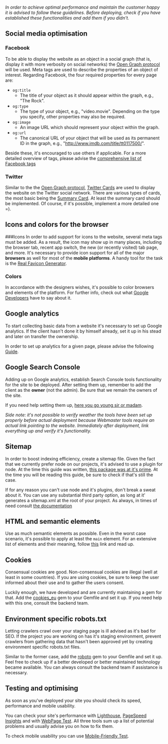 *In order to achieve optimal performance and maintain the customer happy it is advised to follow these guidelines. Before deploying, check if you have established these functionalities and add them if you didn't.*

## Social media optimisation

### Facebook
To be able to display the website as an object in a social graph (that is, display it with more verbosity on social networks) the [Open Graph protocol](http://ogp.me/) will be used. Meta tags are used to describe the properties of an object of interest. Regarding Facebook, the four required properties for every page are:

* ``og:title``
  * The title of your object as it should appear within the graph, e.g., "The Rock".
* ``og:type``
  * The type of your object, e.g., "video.movie". Depending on the type you specify, other properties may also be required.
* ``og:image``
  * An image URL which should represent your object within the graph.
* ``og:url``
  * The canonical URL of your object that will be used as its permanent ID in the graph, e.g., "http://www.imdb.com/title/tt0117500/".

Beside these, it's encouraged to use others if applicable. For a more detailed overview of tags, please advise the [comprehensive list of Facebook tags](https://developers.facebook.com/docs/sharing/webmasters)

### Twitter

Similar to the the [Open Graph protocol](http://ogp.me/), [Twitter Cards](https://dev.twitter.com/cards/overview) are used to display the website on the Twitter social network. There are various types of cards, the most basic being the [Summary Card](https://dev.twitter.com/cards/types/summary). At least the summary card should be implemented. Of course, if it's possible, implement a more detailed one =).

## Icons and colors for the browser

###Icons
In order to add support for icons to the website, several meta tags must be added. As a result, the icon may show up in many places, including the browser tab, recent app switch, the new (or recently visited) tab page, and more. It's necessary to provide icon support for all of the major **browsers** as well for most of the **mobile platforms**. A handy tool for the task is the [Real Favicon Generator](http://realfavicongenerator.net/).

### Colors
In accordance with the designers wishes, it's possible to color browsers and elements of the platform. For further info, check out what [Google Developers](https://developers.google.com/web/fundamentals/design-and-ui/browser-customization/theme-color?hl=en) have to say about it.

## Google analytics

To start collecting basic data from a website it's necessary to set up Google analytics. If the client hasn't done it by himself already, set it up in his stead and later on transfer the ownership.

In order to set up analytics for a given page, please advise the following [Guide](https://support.google.com/analytics/answer/1008015?hl=en).

## Google Search Console

Adding up on Google analytics, establish Search Console tools functionality for the site to be deployed. After setting them up, remember to add the client as the **owner** (not the admin). Be sure that we remain the owners of the site.

If you need help setting them up, [here you go young sir or madam](https://support.google.com/webmasters/answer/6001104?hl=en).

_Side note: it's not possible to verify weather the tools have been set up properly before actual deployment because Webmaster tools require an actual link pointing to the website. Immediately after deployment, link everything up and verify it's functionality._

## Sitemap

In order to boost indexing efficiency, create a sitemap file. Given the fact that we currently prefer node on our projects, it's advised to use a plugin for node. At the time this guide was written, [this package was at it's prime](https://www.npmjs.com/package/sitemap). At the time you will be reading this guide, be sure to check if that's still the case.

If for any reason you can't use node and it's plugins, don't break a sweat about it. You can use any substantial third party option, as long at it' generates a sitemap.xml at the root of your project. As always, in times of need consult [the documentation](https://support.google.com/webmasters/answer/183668?hl=en)

## HT<span></span>ML and semantic elements

Use as much semantic elements as possible. Even in the worst case scenario, it's possible to apply at least the `main` element. For an extensive list of elements and their meaning, follow [this](https://developer.mozilla.org/en/docs/Web/HTML/Element) link and read up.

## Cookies

Consensual cookies are good. Non-consensual cookies are illegal (well at least in some countries). If you are using cookies, be sure to keep the user informed about their use and to gather the users consent.

Luckily enough, we have developed and are currently maintaining a gem for that. Add the [cookies_eu](https://github.com/infinum/cookies_eu) gem to your Gemfile and set it up. If you need help with this one, consult the backend team.

## Environment specific robots.txt

Letting crawlers crawl over your staging page is ill advised as it's bad for SEO. If the project you are working on has it's staging environment, prevent crawlers from gathering data that hasn't been approved yet by creating environment specific robots.txt files.

Similar to the former case, add the [roboto](https://github.com/LaunchAcademy/roboto) gem to your Gemfile and set it up. Feel free to check up if a better developed or better maintained technology became available. You can always consult the backend team if assistance is necessary.

## Testing and optimising

As soon as you've deployed your site you should check its speed, performance and mobile usability.

You can check your site's performance with [Lighthouse](https://developers.google.com/web/tools/lighthouse/), [PageSpeed Insights](https://developers.google.com/speed/pagespeed/insights/) and
with [WebPage Test](http://www.webpagetest.org/). All three tools sum up a list of potential problems and usually advise you on
how to fix them.

To check mobile usability you can use [Mobile-Friendly Test](https://search.google.com/search-console/mobile-friendly).
